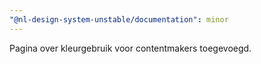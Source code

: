 ```yaml
---
"@nl-design-system-unstable/documentation": minor
---
```


Pagina over kleurgebruik voor contentmakers toegevoegd.
